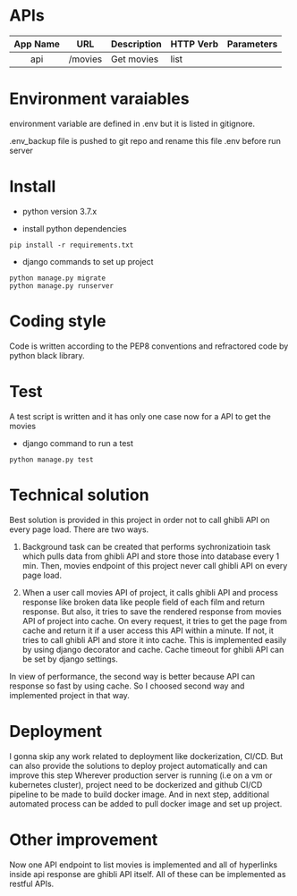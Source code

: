 # APIs

|App Name|URL|Description|HTTP Verb|Parameters|
|:---:|:---:|---|---|---|
|api|/movies|Get movies|list||


# Environment varaiables
environment variable are defined in .env but it is listed in gitignore.

.env_backup file is pushed to git repo and rename this file .env before run server 

# Install
- python version
3.7.x  

- install python dependencies
```
pip install -r requirements.txt
```

- django commands to set up project
```
python manage.py migrate
python manage.py runserver
```

# Coding style
Code is written according to the PEP8 conventions and refractored code by python black library.

# Test
A test script is written and it has only one case now for a API to get the movies

- django command to run a test 
```
python manage.py test
```


# Technical solution
Best solution is provided in this project in order not to call ghibli API on every page load.
There are two ways.
 
 1. Background task can be created that performs sychronizatioin task which pulls data from ghibli API and store those into database every 1 min.
 Then, movies endpoint of this project never call ghibli API on every page load.
 
 2. When a user call movies API of project, it calls ghibli API and process response like broken data like people field of each film and return response. But also, it tries to save the rendered response from movies API of project into cache.
 On every request, it tries to get the page from cache and return it if a user access this API within a minute.
 If not, it tries to call ghibli API and store it into cache. This is implemented easily by using django decorator and cache.
 Cache timeout for ghibli API can be set by django settings.
 
 In view of performance, the second way is better because API can response so fast by using cache.
 So I choosed second way and implemented project in that way.
 
 # Deployment
 I gonna skip any work related to deployment like dockerization, CI/CD.
 But can also provide the solutions to deploy project automatically and can improve this step
 Wherever production server is running (i.e on a vm or kubernetes cluster), project need to be dockerized and github CI/CD pipeline to be made to build docker image.
 And in next step, additional automated process can be added to pull docker image and set up project. 
   
 # Other improvement
 Now one API endpoint to list movies is implemented and all of hyperlinks inside api response are ghibli API itself.
 All of these can be implemented as restful APIs.
